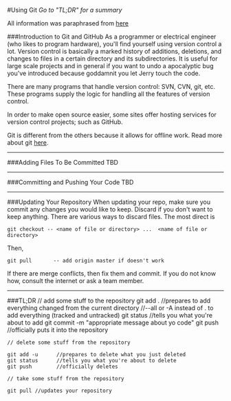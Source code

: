 #Using Git
*Go to "TL;DR" for a summary*

All information was paraphrased from [here](http://www.github.com/getting-started "GitHub")

###Introduction to Git and GitHub
As a programmer or electrical engineer (who likes to program hardware), you'll find yourself using version control a lot.
Version control is basically a marked history of additions, deletions, and changes to files in a certain directory and its subdirectories.
It is useful for large scale projects and in general if you want to undo a apocalyptic bug you've introduced because goddamnit you let Jerry touch the code.

There are many programs that handle version control: SVN, CVN, git, etc.
These programs supply the logic for handling all the features of version control.

In order to make open source easier, some sites offer hosting services for version control projects; such as GitHub.

Git is different from the others because it allows for offline work.
Read more about git [here](http://git-scm.com/about).

----------------------------------------------------------
###Adding Files To Be Committed
TBD

----------------------------------------------------------
###Committing and Pushing Your Code
TBD

----------------------------------------------------------
###Updating Your Repository
When updating your repo, make sure you commit any changes you would like to keep. Discard if you don't want to keep anything. There are various ways to discard files. The most direct is

`git checkout -- <name of file or directory> ...  <name of file or directory>`

Then,

`git pull		-- add origin master if doesn't work`

If there are merge conflicts, then fix them and commit. If you do not know how, consult the internet or ask a team member.

----------------------------------------------------------
###TL;DR
	// add some stuff to the repository
	git add . 		//prepares to add everything changed from the current directory
					//--all or -A instead of . to add everything (tracked and untracked)
	git status 		//tells you what you're about to add
	git commit -m "appropriate message about yo code"
	git push 		//officially puts it into the repository
	
	// delete some stuff from the repository
	
	git add -u 		//prepares to delete what you just deleted
	git status 		//tells you what you're about to delete
	git push 		//officially deletes
	
	// take some stuff from the repository
	
	git pull //updates your repository
